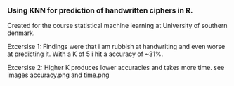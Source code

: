 ### Using KNN for prediction of handwritten ciphers in R.
Created for the course statistical machine learning at University of southern denmark.

Excersise 1:
Findings were that i am rubbish at handwriting and even worse at predicting it. With a K of 5 i hit a accuracy of ~31%.

Excersise 2:
Higher K produces lower accuracies and takes more time. see images accuracy.png and time.png
